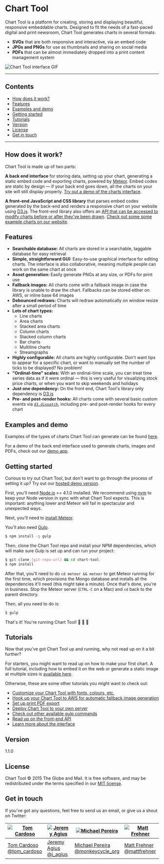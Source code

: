 # Chart Tool

Chart Tool is a platform for creating, storing and displaying beautiful, responsive embeddable charts. Designed to fit the needs of a fast-paced digital and print newsroom, Chart Tool generates charts in several formats: 

* **SVGs** that are both responsive and interactive, via an embed code
* **JPGs and PNGs** for use as thumbnails and sharing on social media
* **PDFs** that can be almost immediately dropped into a print content management system   

   
![Chart Tool interface GIF](http://i.imgur.com/yKVKVPD.gif)


----------
## Contents

* [How does it work?](#how-does-it-work?)
* [Features](#features)
* [Examples and demo](#examples-and-demo)
* [Getting started](#getting-started)
* [Tutorials](#tutorials)
* [Version](#version)
* [License](#license)
* [Get in touch](#get-in-touch)

----------


## How does it work?

Chart Tool is made up of two parts:

**A back end interface** for storing data, setting up your chart, generating a static embed code and exporting charts, powered by [Meteor](https://www.meteor.com/). Embed codes are static by design — if your back end goes down, all the charts on your site will still display properly. [Try out a demo of the charts interface](http://chart-tool.meteor.com).


**A front-end JavaScript and CSS library** that parses embed codes generated by the back-end and renders a responsive chart on your website using [D3.js](http://d3js.org). The front-end library also offers an [API that can be accessed to modify charts before or after they've been drawn](https://github.com/globeandmail/chart-tool/blob/master/tutorials/api.md). [Check out some some example charts on our website]().


## Features

* **Searchable database:** All charts are stored in a searchable, taggable database for easy retrieval
* **Simple, straightforward GUI:** Easy-to-use graphical interface for editing charts. The interface is also collaborative, meaning multiple people can work on the same chart at once
* **Asset generation:** Easily generate PNGs at any size, or PDFs for print use
* **Fallback images:** All charts come with a fallback image in case the library is unable to draw the chart. Fallbacks can be stored either on AWS, or inline base 64 images
* **Debounced redraws:** Charts will redraw automatically on window resize after a small period of time
* **Lots of chart types:** 
  * Line charts
  * Area charts
  * Stacked area charts
  * Column charts
  * Stacked column charts
  * Bar charts
  * Multiline charts
  * Streamgraphs
* **Highly configurable:** All charts are highly configurable. Don't want tips to appear for a specific chart, or want to manually set the number of ticks to be displayed? No problem!
* **"Ordinal-time" scales:** With an ordinal-time scale, you can treat time series data as if it were ordinal — this is very useful for visualizing stock price charts, or when you want to skip weekends and holidays
* **Just one dependency:** On the front end, Chart Tool's library only dependency is [D3.js](https://github.com/mbostock/d3/)
* **Pre- and post-render hooks:** All charts come with several basic custom events via [`d3.dispatch`](https://github.com/mbostock/d3/wiki/Internals#d3_dispatch), including pre- and post-render hooks for every chart


## Examples and demo

Examples of the types of charts Chart Tool can generate can be found [here](http://globeandmail.github.io/chart-tool).

For a demo of the back end interface used to generate charts, images and PDFs, check out our [demo app](http://chart-tool.meteor.com).


## Getting started

Curious to try out Chart Tool, but don't want to go through the process of setting it up? Try out our [hosted demo version]().

First, you'll need [Node.js](https://nodejs.org) >= 4.1.0 installed. We recommend using [nvm](https://github.com/creationix/nvm) to keep your Node version in sync with what Chart Tool expects. This is important: anything lower and Meteor will fail in spectacular and unexpected ways.

Next, you'll need to [install Meteor](https://www.meteor.com/install).

You'll also need [Gulp](http://gulpjs.com/).

```sh
$ npm install -g gulp
```

Then, clone the Chart Tool repo and install your NPM dependencies, which will make sure Gulp is set up and can run your project:

```sh
$ git clone [git-repo-url] && cd chart-tool
$ npm install
```

After that, you'll need to do `cd meteor && meteor` to get Meteor running for the first time, which provisions the Mongo database and installs all the dependencies it'll need (this might take a minute). Once that's done, you're in business. Stop the Meteor server (`CTRL-C` on a Mac) and `cd` back to the parent directory.

Then, all you need to do is:

```sh
$ gulp
```

That's it! You're running Chart Tool! :tada: :tada: :tada:


## Tutorials

Now that you've got Chart Tool up and running, why not read up on it a bit further?

For starters, you might want to read up on how to make your first chart. A full tutorial, including how to embed it on the web or generate a static image at multiple sizes is [available here](https://github.com/globeandmail/chart-tool/blob/master/tutorials/first-chart.md).

Otherwise, these are some other tutorials you might want to check out: 

* [Customize your Chart Tool with fonts, colours, etc.](https://github.com/globeandmail/chart-tool/blob/master/tutorials/customizing.md)
* [Hook up your Chart Tool to AWS for automatic fallback image generation](https://github.com/globeandmail/chart-tool/blob/master/tutorials/thumbnails.md)
* [Set up print PDF export](https://github.com/globeandmail/chart-tool/blob/master/tutorials/print.md)
* [Deploy Chart Tool to your own server](https://github.com/globeandmail/chart-tool/blob/master/tutorials/deploying.md)
* [Check out other available gulp commands](https://github.com/globeandmail/chart-tool/blob/master/tutorials/gulp.md)
* [Read up on the front-end API](https://github.com/globeandmail/chart-tool/blob/master/tutorials/api.md)
* [Learn more about the interface](https://github.com/globeandmail/chart-tool/blob/master/tutorials/interface.md)


## Version

1.1.0


## License

Chart Tool © 2015 The Globe and Mail. It is free software, and may be redistributed under the terms specified in our [MIT license](https://github.com/globeandmail/chart-tool/blob/master/LICENSE.md).


## Get in touch

If you've got any questions, feel free to send us an email, or give us a shout on Twitter:

[![Tom Cardoso](https://avatars0.githubusercontent.com/u/2408118?v=3&s=200)](https://github.com/tomcardoso) | [![Jeremy Agius](https://pbs.twimg.com/profile_images/1817572938/jagius_200x200.jpeg)](https://github.com/jagius) | [![Michael Pereira](https://avatars0.githubusercontent.com/u/212666?v=3&s=200)](https://github.com/monkeycycle) | [![Matt Frehner](https://avatars0.githubusercontent.com/u/768618?v=3&s=200)](https://github.com/mattfrehner)
---|---|---|---
[Tom Cardoso](mailto:tcardoso@globeandmail.com) <br> [@tom_cardoso](https://www.twitter.com/tom_cardoso) | [Jeremy Agius](mailto:jagius@globeandmail.com) <br> [@j_agius](https://www.twitter.com/j_agius) | [Michael Pereira](mailto:mpereira@globeandmail.com) <br> [@monkeycycle_org](https://www.twitter.com/monkeycycle_org) | [Matt Frehner](mailto:mfrehner@globeandmail.com) <br> [@mattfrehner](https://www.twitter.com/mattfrehner)
